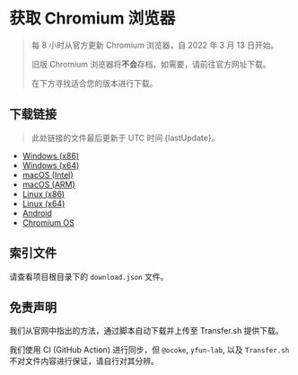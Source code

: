 # 获取 Chromium 浏览器

> 每 8 小时从官方更新 Chromium 浏览器，自 2022 年 3 月 13 日开始。
> 
> 旧版 Chromium 浏览器将**不会**存档，如需要，请前往官方网址下载。
>
> 在下方寻找适合您的版本进行下载。

## 下载链接

> 此处链接的文件最后更新于 UTC 时间 {lastUpdate}。

- [Windows (x86)](@{trs_win})
- [Windows (x64)](@{trs_win_x64})
- [macOS (Intel)](@{trs_mac})
- [macOS (ARM)](@{trs_mac_arm})
- [Linux (x86)](@{trs_linux})
- [Linux (x64)](@{trs_linux_x64})
- [Android](@{trs_android})
- [Chromium OS](@{trs_chromiumos})

## 索引文件

请查看项目根目录下的 `download.json` 文件。

## 免责声明

我们从官网中指出的方法，通过脚本自动下载并上传至 Transfer.sh 提供下载。

我们使用 CI (GitHub Action) 进行同步，但 `@ocoke`, `yfun-lab`, 以及 `Transfer.sh` 不对文件内容进行保证，请自行对其分辨。
